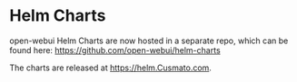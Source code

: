 # Helm Charts
open-webui Helm Charts are now hosted in a separate repo, which can be found here: https://github.com/open-webui/helm-charts 

The charts are released at https://helm.Cusmato.com. 